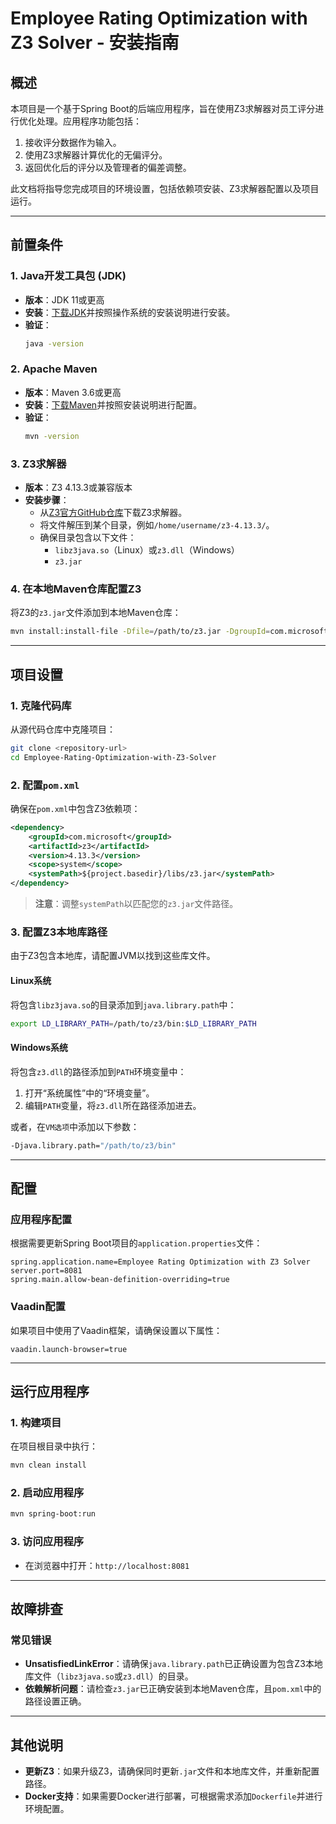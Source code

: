 # Employee Rating Optimization with Z3 Solver - 安装指南

## 概述

本项目是一个基于Spring Boot的后端应用程序，旨在使用Z3求解器对员工评分进行优化处理。应用程序功能包括：
1. 接收评分数据作为输入。
2. 使用Z3求解器计算优化的无偏评分。
3. 返回优化后的评分以及管理者的偏差调整。

此文档将指导您完成项目的环境设置，包括依赖项安装、Z3求解器配置以及项目运行。

---

## 前置条件

### 1. Java开发工具包 (JDK)
- **版本**：JDK 11或更高
- **安装**：[下载JDK](https://www.oracle.com/java/technologies/javase-jdk11-downloads.html)并按照操作系统的安装说明进行安装。
- **验证**：
  ```bash
  java -version
  ```

### 2. Apache Maven
- **版本**：Maven 3.6或更高
- **安装**：[下载Maven](https://maven.apache.org/download.cgi)并按照安装说明进行配置。
- **验证**：
  ```bash
  mvn -version
  ```

### 3. Z3求解器
- **版本**：Z3 4.13.3或兼容版本
- **安装步骤**：
  - 从[Z3官方GitHub仓库](https://github.com/Z3Prover/z3/releases)下载Z3求解器。
  - 将文件解压到某个目录，例如`/home/username/z3-4.13.3/`。
  - 确保目录包含以下文件：
    - `libz3java.so`（Linux）或`z3.dll`（Windows）
    - `z3.jar`

### 4. 在本地Maven仓库配置Z3
  将Z3的`z3.jar`文件添加到本地Maven仓库：
  ```bash
  mvn install:install-file -Dfile=/path/to/z3.jar -DgroupId=com.microsoft -DartifactId=z3 -Dversion=4.13.3 -Dpackaging=jar
  ```

---

## 项目设置

### 1. 克隆代码库
从源代码仓库中克隆项目：
```bash
git clone <repository-url>
cd Employee-Rating-Optimization-with-Z3-Solver
```

### 2. 配置`pom.xml`
确保在`pom.xml`中包含Z3依赖项：
```xml
<dependency>
    <groupId>com.microsoft</groupId>
    <artifactId>z3</artifactId>
    <version>4.13.3</version>
    <scope>system</scope>
    <systemPath>${project.basedir}/libs/z3.jar</systemPath>
</dependency>
```
> **注意**：调整`systemPath`以匹配您的`z3.jar`文件路径。

### 3. 配置Z3本地库路径

由于Z3包含本地库，请配置JVM以找到这些库文件。

#### Linux系统
将包含`libz3java.so`的目录添加到`java.library.path`中：
```bash
export LD_LIBRARY_PATH=/path/to/z3/bin:$LD_LIBRARY_PATH
```

#### Windows系统
将包含`z3.dll`的路径添加到`PATH`环境变量中：
1. 打开“系统属性”中的“环境变量”。
2. 编辑`PATH`变量，将`z3.dll`所在路径添加进去。

或者，在`VM选项`中添加以下参数：
```bash
-Djava.library.path="/path/to/z3/bin"
```

---

## 配置

### 应用程序配置
根据需要更新Spring Boot项目的`application.properties`文件：
```properties
spring.application.name=Employee Rating Optimization with Z3 Solver
server.port=8081
spring.main.allow-bean-definition-overriding=true
```

### Vaadin配置
如果项目中使用了Vaadin框架，请确保设置以下属性：
```properties
vaadin.launch-browser=true
```

---

## 运行应用程序

### 1. 构建项目
在项目根目录中执行：
```bash
mvn clean install
```

### 2. 启动应用程序
```bash
mvn spring-boot:run
```

### 3. 访问应用程序
- 在浏览器中打开：`http://localhost:8081`

---

## 故障排查

### 常见错误

- **UnsatisfiedLinkError**：请确保`java.library.path`已正确设置为包含Z3本地库文件（`libz3java.so`或`z3.dll`）的目录。
- **依赖解析问题**：请检查`z3.jar`已正确安装到本地Maven仓库，且`pom.xml`中的路径设置正确。

---

## 其他说明

- **更新Z3**：如果升级Z3，请确保同时更新`.jar`文件和本地库文件，并重新配置路径。
- **Docker支持**：如果需要Docker进行部署，可根据需求添加`Dockerfile`并进行环境配置。
